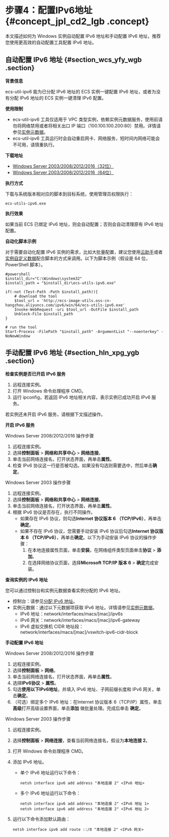 # 步骤4：配置IPv6地址 {#concept_jpl_cd2_lgb .concept}

本文描述如何为 Windows 实例自动配置 IPv6 地址和手动配置 IPv6 地址，推荐您使用更高效的自动配置工具配置 IPv6 地址。

## 自动配置 IPv6 地址 {#section_wcs_yfy_wgb .section}

**背景信息**

ecs-util-ipv6 能为已分配 IPv6 地址的 ECS 实例一键配置 IPv6 地址，或者为没有分配 IPv6 地址的 ECS 实例一键清理 IPv6 配置。

**使用限制** 

-   ecs-util-ipv6 工具仅适用于 VPC 类型实例，依赖实例元数据服务，使用前请勿将网络禁用或者将相关出口 IP 端口（100.100.100.200:80）禁用。详情请参见[实例元数据](cn.zh-CN/实例/管理实例/使用实例元数据/什么是实例元数据.md#)。
-   ecs-util-ipv6 工具运行时会自动重启网卡、网络服务，短时间内网络可能会不可用，请慎重执行。

**下载地址** 

-   [Windows Server 2003/2008/2012/2016（32位）](http://ecs-image-utils.oss-cn-hangzhou.aliyuncs.com/ipv6/win/32/ecs-utils-ipv6.exe)
-   [Windows Server 2003/2008/2012/2016（64位）](http://ecs-image-utils.oss-cn-hangzhou.aliyuncs.com/ipv6/win/64/ecs-utils-ipv6.exe)

**执行方式**

下载与系统版本相对应的脚本到目标系统，使用管理员权限执行：

``` {#codeblock_q3a_xlo_l5b}
ecs-utils-ipv6.exe
```

**执行效果**

如果当前 ECS 已绑定 IPv6 地址，则会自动配置；否则会自动清理原有 IPv6 地址配置。

**自动化脚本示例**

对于需要自动化配置 IPv6 实例的需求，比如大批量配置，建议您使用[云助手](../../../../cn.zh-CN/部署与运维/云助手/云助手概述.md#)或者[实例自定义数据](cn.zh-CN/实例/管理实例/使用实例自定义数据/生成实例自定义数据.md#)配合脚本的方式来调用。以下为脚本示例（假设是 64 位，PowerShell 脚本）。

``` {#codeblock_hlu_83f_du8}
#powershell
$install_dir="C:\Windows\system32"
$install_path = "$install_dir\ecs-utils-ipv6.exe"

if(-not (Test-Path -Path $install_path)){
    # download the tool
    $tool_url = 'http://ecs-image-utils.oss-cn-hangzhou.aliyuncs.com/ipv6/win/64/ecs-utils-ipv6.exe' 
    Invoke-WebRequest -uri $tool_url -OutFile $install_path
    Unblock-File $install_path
}

# run the tool
Start-Process -FilePath "$install_path" -ArgumentList "--noenterkey" -NoNewWindow
```

## 手动配置 IPv6 地址 {#section_hln_xpg_ygb .section}

**检查实例是否已开启 IPv6 服务**

1.  远程连接实例。
2.  打开 Windows 命令处理程序 CMD。
3.  运行 ipconfig，若返回 IPv6 地址相关内容，表示实例已成功开启 IPv6 服务。

若实例还未开启 IPv6 服务，请根据下文描述操作。

**开启 IPv6 服务**

Windows Server 2008/2012/2016 操作步骤

1.  远程连接实例。
2.  选择**控制面板** \> **网络和共享中心** \> **网络连接**。
3.  单击当前网络连接名，打开状态界面，再单击**属性**。
4.  检查 IPv6 协议这一行是否被勾选。如果没有勾选则需要选中，然后单击**确定**。

Windows Server 2003 操作步骤

1.  远程连接实例。
2.  选择**控制面板** \> **网络和共享中心** \> **网络连接**。
3.  单击当前网络连接名，打开状态界面，再单击**属性**。
4.  根据 IPv6 协议是否存在，执行不同操作。
    -   如果存在 IPv6 协议，则勾选**Internet 协议版本 6 （TCP/IPv6）**，再单击**确定**。
    -   如果不存在 IPv6 协议，您需要手动安装 IPv6 协议后勾选**Internet 协议版本 6 （TCP/IPv6）**，再单击**确定**。以下为手动安装 IPv6 协议的操作步骤：
        1.  在本地连接属性页面，单击**安装**，在网络组件类型页面单击**协议** \> **添加**。
        2.  在选择网络协议页面，选择**Microsoft TCP/IP 版本 6** \> **确定**完成安装。

**查询实例的 IPv6 地址**

您可以通过控制台和实例元数据查看实例分配的 IPv6 地址。

-   控制台：请参见[分配 IPv6 地址](cn.zh-CN/网络/配置IPv6地址/Windows实例配置IPv6地址/步骤2：分配IPv6地址.md#)。
-   实例元数据：通过以下元数据项获取 IPv6 地址。详情请参见[实例元数据](cn.zh-CN/实例/管理实例/使用实例元数据/什么是实例元数据.md#)。
    -   IPv6 地址：network/interfaces/macs/\[mac\]/ipv6s
    -   IPv6 网关：network/interfaces/macs/\[mac\]/ipv6-gateway
    -   IPv6 虚拟交换机 CIDR 地址段：network/interfaces/macs/\[mac\]/vswitch-ipv6-cidr-block

**手动配置 IPv6 地址**

Windows Server 2008/2012/2016 操作步骤

1.  远程连接实例。
2.  选择**控制面板** \> **网络**。
3.  单击当前网络连接名，打开状态界面，再单击**属性**。
4.  选择**IPv6协议** \> **属性**。
5.  勾选**使用以下IPv6地址**，并填入 IPv6 地址、子网前缀长度和 IPv6 网关，单击**确定**。
6.  （可选）绑定多个 IPv6 地址：在Internet 协议版本 6（TCP/IP）属性，单击 **高级**打开高级设置界面，单击**添加** 做批量处理。完成后单击 **确定**。

Windows Server 2003 操作步骤

1.  远程连接实例。
2.  选择**控制面板** \> **网络连接**，查看当前网络连接名，假设为**本地连接 2**。
3.  打开 Windows 命令处理程序 CMD。
4.  添加 IPv6 地址。
    -   单个 IPv6 地址运行以下命令：

        ``` {#codeblock_gbu_7el_f82}
        netsh interface ipv6 add address "本地连接 2" <IPv6 地址>
        ```

    -   多个 IPv6 地址运行以下命令：

        ``` {#codeblock_0qf_iap_16e}
        netsh interface ipv6 add address "本地连接 2" <IPv6 地址 1>
        netsh interface ipv6 add address "本地连接 2" <IPv6 地址 2>
        ```

5.  运行以下命令添加默认路由：

    ``` {#codeblock_262_9s4_cf2}
    netsh interface ipv6 add route ::/0 "本地连接 2" <IPv6 网关>
    ```


